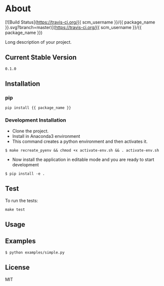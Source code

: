 # About
[![Build Status](https://travis-ci.org/{{ scm_username }}/{{ package_name }}.svg?branch=master)](https://travis-ci.org/{{ scm_username }}/{{ package_name }})

Long description of your project.


## Current Stable Version
```
0.1.0
```

## Installation
### pip
```
pip install {{ package_name }}
```

### Development Installation
* Clone the project.
* Install in Anaconda3 environment
* This command creates a python environment and then activates it.
```
$ make recreate_pyenv && chmod +x activate-env.sh && . activate-env.sh
```
* Now install the application in editable mode and you are ready to start development
```
$ pip install -e .
```

## Test
To run the tests:
```
make test
```

## Usage


## Examples
```
$ python examples/simple.py
```

## License
MIT
